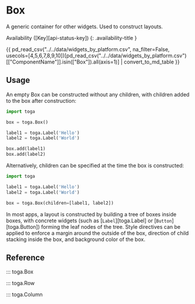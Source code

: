 # Box

A generic container for other widgets. Used to construct layouts.

Availability ([Key][api-status-key])  <!-- rumdl-disable-line MD013 -->
{: .availability-title }

<nospell>{{ pd_read_csv("../../data/widgets_by_platform.csv", na_filter=False, usecols=[4,5,6,7,8,9,10])[pd_read_csv("../../data/widgets_by_platform.csv")[["ComponentName"]].isin(["Box"]).all(axis=1)] | convert_to_md_table }}</nospell>

## Usage

An empty Box can be constructed without any children, with children added to the box after construction:

```python
import toga

box = toga.Box()

label1 = toga.Label('Hello')
label2 = toga.Label('World')

box.add(label1)
box.add(label2)
```

Alternatively, children can be specified at the time the box is constructed:

```python
import toga

label1 = toga.Label('Hello')
label2 = toga.Label('World')

box = toga.Box(children=[label1, label2])
```

In most apps, a layout is constructed by building a tree of boxes inside boxes, with concrete widgets (such as [`Label`][toga.Label] or [`Button`][toga.Button]) forming the leaf nodes of the tree. Style directives can be applied to enforce a margin around the outside of the box, direction of child stacking inside the box, and background color of the box.

## Reference

::: toga.Box

::: toga.Row

::: toga.Column
